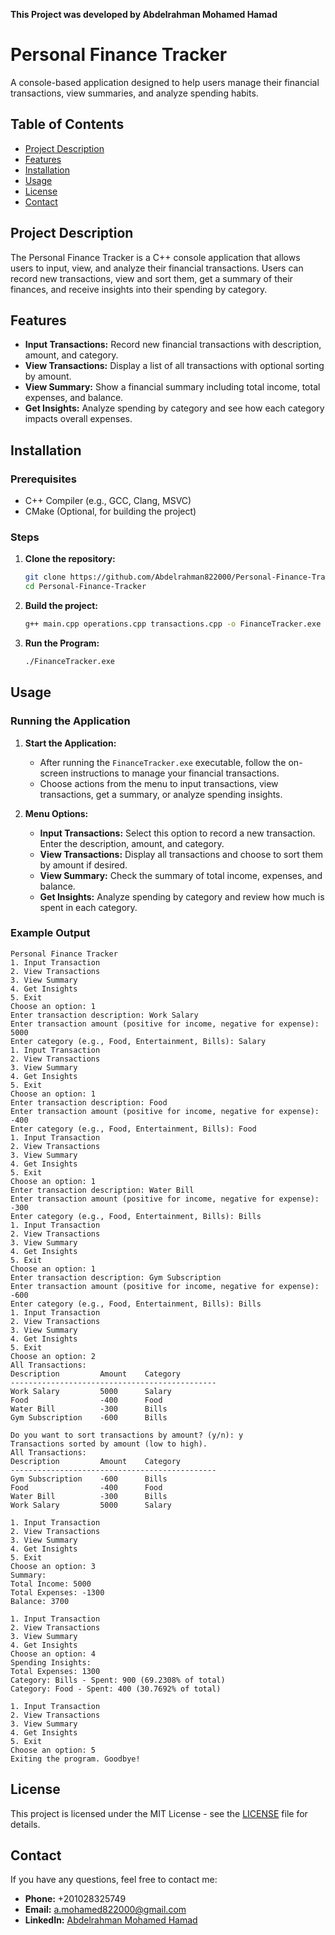 **This Project was developed by Abdelrahman Mohamed Hamad**

# Personal Finance Tracker

A console-based application designed to help users manage their financial transactions, view summaries, and analyze spending habits.

## Table of Contents
- [Project Description](#project-description)
- [Features](#features)
- [Installation](#installation)
- [Usage](#usage)
- [License](#license)
- [Contact](#contact)

## Project Description

The Personal Finance Tracker is a C++ console application that allows users to input, view, and analyze their financial transactions. Users can record new transactions, view and sort them, get a summary of their finances, and receive insights into their spending by category.

## Features

- **Input Transactions:** Record new financial transactions with description, amount, and category.
- **View Transactions:** Display a list of all transactions with optional sorting by amount.
- **View Summary:** Show a financial summary including total income, total expenses, and balance.
- **Get Insights:** Analyze spending by category and see how each category impacts overall expenses.

## Installation

### Prerequisites

- C++ Compiler (e.g., GCC, Clang, MSVC)
- CMake (Optional, for building the project)

### Steps

1. **Clone the repository:**
    ```bash
    git clone https://github.com/Abdelrahman822000/Personal-Finance-Tracker.git
    cd Personal-Finance-Tracker
    ```

2. **Build the project:**
    ```bash
    g++ main.cpp operations.cpp transactions.cpp -o FinanceTracker.exe
    ```

3. **Run the Program:**
    ```bash
    ./FinanceTracker.exe
    ```

## Usage

### Running the Application

1. **Start the Application:**
    - After running the `FinanceTracker.exe` executable, follow the on-screen instructions to manage your financial transactions.
    - Choose actions from the menu to input transactions, view transactions, get a summary, or analyze spending insights.

2. **Menu Options:**
    - **Input Transactions:** Select this option to record a new transaction. Enter the description, amount, and category.
    - **View Transactions:** Display all transactions and choose to sort them by amount if desired.
    - **View Summary:** Check the summary of total income, expenses, and balance.
    - **Get Insights:** Analyze spending by category and review how much is spent in each category.

### Example Output

```
Personal Finance Tracker
1. Input Transaction
2. View Transactions
3. View Summary
4. Get Insights
5. Exit
Choose an option: 1
Enter transaction description: Work Salary
Enter transaction amount (positive for income, negative for expense): 5000
Enter category (e.g., Food, Entertainment, Bills): Salary
1. Input Transaction
2. View Transactions
3. View Summary
4. Get Insights
5. Exit
Choose an option: 1
Enter transaction description: Food
Enter transaction amount (positive for income, negative for expense): -400
Enter category (e.g., Food, Entertainment, Bills): Food
1. Input Transaction
2. View Transactions
3. View Summary
4. Get Insights
5. Exit
Choose an option: 1
Enter transaction description: Water Bill
Enter transaction amount (positive for income, negative for expense): -300
Enter category (e.g., Food, Entertainment, Bills): Bills
1. Input Transaction
2. View Transactions
3. View Summary
4. Get Insights
5. Exit
Choose an option: 1
Enter transaction description: Gym Subscription 
Enter transaction amount (positive for income, negative for expense): -600
Enter category (e.g., Food, Entertainment, Bills): Bills
1. Input Transaction
2. View Transactions
3. View Summary
4. Get Insights
5. Exit
Choose an option: 2
All Transactions:
Description         Amount    Category
----------------------------------------------
Work Salary         5000      Salary
Food                -400      Food
Water Bill          -300      Bills
Gym Subscription    -600      Bills

Do you want to sort transactions by amount? (y/n): y
Transactions sorted by amount (low to high).
All Transactions:
Description         Amount    Category
----------------------------------------------
Gym Subscription    -600      Bills
Food                -400      Food
Water Bill          -300      Bills
Work Salary         5000      Salary

1. Input Transaction
2. View Transactions
3. View Summary
4. Get Insights
5. Exit
Choose an option: 3
Summary:
Total Income: 5000
Total Expenses: -1300
Balance: 3700

1. Input Transaction
2. View Transactions
3. View Summary
4. Get Insights
Choose an option: 4
Spending Insights:
Total Expenses: 1300
Category: Bills - Spent: 900 (69.2308% of total)
Category: Food - Spent: 400 (30.7692% of total)

1. Input Transaction
2. View Transactions
3. View Summary
4. Get Insights
5. Exit
Choose an option: 5
Exiting the program. Goodbye!
```

## License

This project is licensed under the MIT License - see the [LICENSE](LICENSE) file for details.

## Contact

If you have any questions, feel free to contact me:
- **Phone:** +201028325749
- **Email:** a.mohamed822000@gmail.com
- **LinkedIn:** [Abdelrahman Mohamed Hamad](https://www.linkedin.com/in/abdelrahman-mohamed-a1956b247/)
